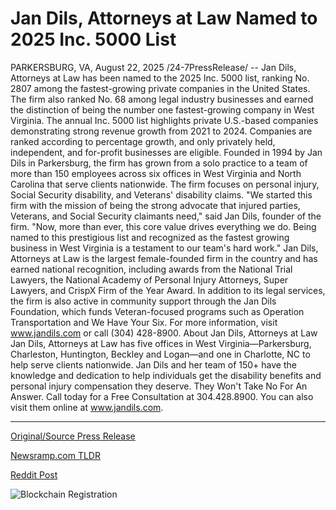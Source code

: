 # Jan Dils, Attorneys at Law Named to 2025 Inc. 5000 List

PARKERSBURG, VA, August 22, 2025 /24-7PressRelease/ -- Jan Dils, Attorneys at Law has been named to the 2025 Inc. 5000 list, ranking No. 2807 among the fastest-growing private companies in the United States. The firm also ranked No. 68 among legal industry businesses and earned the distinction of being the number one fastest-growing company in West Virginia.  The annual Inc. 5000 list highlights private U.S.-based companies demonstrating strong revenue growth from 2021 to 2024. Companies are ranked according to percentage growth, and only privately held, independent, and for-profit businesses are eligible.  Founded in 1994 by Jan Dils in Parkersburg, the firm has grown from a solo practice to a team of more than 150 employees across six offices in West Virginia and North Carolina that serve clients nationwide. The firm focuses on personal injury, Social Security disability, and Veterans' disability claims.  "We started this firm with the mission of being the strong advocate that injured parties, Veterans, and Social Security claimants need," said Jan Dils, founder of the firm. "Now, more than ever, this core value drives everything we do. Being named to this prestigious list and recognized as the fastest growing business in West Virginia is a testament to our team's hard work."  Jan Dils, Attorneys at Law is the largest female-founded firm in the country and has earned national recognition, including awards from the National Trial Lawyers, the National Academy of Personal Injury Attorneys, Super Lawyers, and CrispX Firm of the Year Award.  In addition to its legal services, the firm is also active in community support through the Jan Dils Foundation, which funds Veteran-focused programs such as Operation Transportation and We Have Your Six.  For more information, visit www.jandils.com or call (304) 428-8900.  About Jan Dils, Attorneys at Law  Jan Dils, Attorneys at Law has five offices in West Virginia—Parkersburg, Charleston, Huntington, Beckley and Logan—and one in Charlotte, NC to help serve clients nationwide. Jan Dils and her team of 150+ have the knowledge and dedication to help individuals get the disability benefits and personal injury compensation they deserve. They Won't Take No For An Answer. Call today for a Free Consultation at 304.428.8900. You can also visit them online at www.jandils.com. 

---

[Original/Source Press Release](https://www.24-7pressrelease.com/press-release/526133/jan-dils-attorneys-at-law-named-to-2025-inc-5000-list)
                    

[Newsramp.com TLDR](https://newsramp.com/curated-news/jan-dils-law-firm-ranks-among-america-s-fastest-growing-companies/9dde5636a3405cea6e704d98add08bdd) 

 



[Reddit Post](https://www.reddit.com/r/AwardsAndRecognition/comments/1mxhx18/jan_dils_law_firm_ranks_among_americas/) 



![Blockchain Registration](https://cdn.newsramp.app/24-7PressRelease/qrcode/258/22/noonuLGc.webp)
